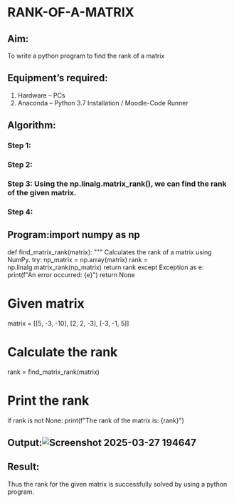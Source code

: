 # RANK-OF-A-MATRIX
## Aim:
To write a python program to find the rank of a matrix
## Equipment’s required:
1. 	Hardware – PCs
2. 	Anaconda – Python 3.7 Installation / Moodle-Code Runner
## Algorithm:
### Step 1: 
### Step 2: 
### Step 3: Using the np.linalg.matrix_rank(), we can find the rank of the given matrix.
### Step 4: 
## Program:import numpy as np

def find_matrix_rank(matrix):
    """
    Calculates the rank of a matrix using NumPy.
    try:
        np_matrix = np.array(matrix)
        rank = np.linalg.matrix_rank(np_matrix)
        return rank
    except Exception as e:
        print(f"An error occurred: {e}")
        return None

# Given matrix
matrix = [[5, -3, -10],
          [2, 2, -3],
          [-3, -1, 5]]

# Calculate the rank
rank = find_matrix_rank(matrix)

# Print the rank
if rank is not None:
    print(f"The rank of the matrix is: {rank}")

    
## Output:![Screenshot 2025-03-27 194647](https://github.com/user-attachments/assets/0d05bcc0-eb79-40ca-b706-02630b8f9aa8)

## Result:
Thus the rank for the given matrix is successfully solved by  using a python program.

